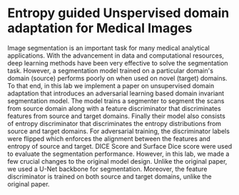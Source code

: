 # Entropy guided Unspervised domain adaptation for Medical Images
Image segmentation is an important task for many medical analytical applications. With the advancement in data and computational resources, deep learning methods have been very effective to solve the segmentation task. However, a segmentation model trained on a particular domain's domain (source) performs poorly on when used on novel (target) domains. To that end, in this lab we implement a paper on unsupervised domain adaptation that introduces an adversarial learning based domain invariant segmentation model. The model trains a segmenter to segment the scans from source domain along with a feature discriminator that discriminates features from source and target domains. Finally their model also consists of entropy discriminator that discriminates the entropy distributions from source and target domains. For adversarial training, the discriminator labels were flipped which enforces the alignment between the features and entropy of source and target. DICE Score and Surface Dice score were used to evaluate the segmentation performance. However, in this lab, we made a few crucial changes to the original model design. Unlike the original paper, we used a U-Net backbone for segmentation. Moreover, the feature discriminator is trained on both source and target domains, unlike the original paper.  

